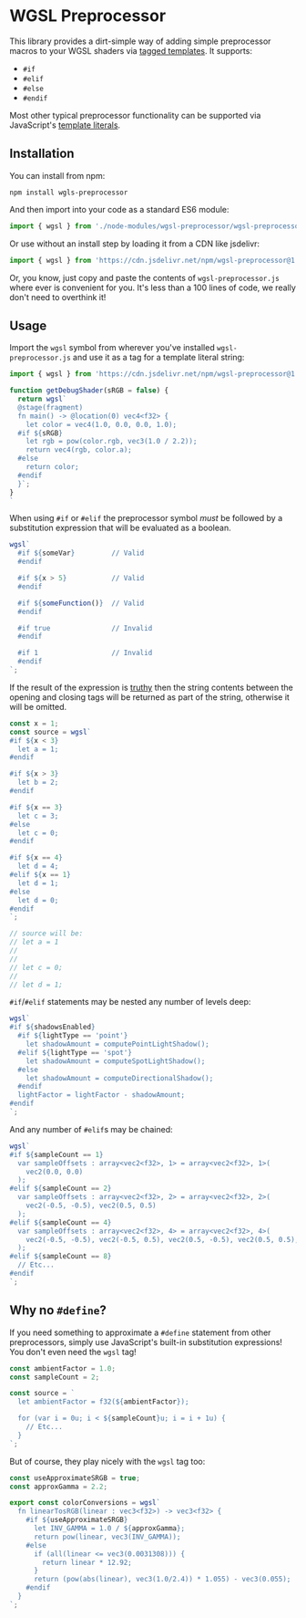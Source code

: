 # WGSL Preprocessor

This library provides a dirt-simple way of adding simple preprocessor macros to
your WGSL shaders via [tagged templates](https://developer.mozilla.org/en-US/docs/Web/JavaScript/Reference/Template_literals#tagged_templates). It supports:

 - `#if`
 - `#elif`
 - `#else`
 - `#endif`

Most other typical preprocessor functionality can be supported via JavaScript's
[template literals](https://developer.mozilla.org/en-US/docs/Web/JavaScript/Reference/Template_literals).

## Installation

You can install from npm:

`npm install wgls-preprocessor`

And then import into your code as a standard ES6 module:

```js
import { wgsl } from './node-modules/wgsl-preprocessor/wgsl-preprocessor.js';
```

Or use without an install step by loading it from a CDN like jsdelivr:

```js
import { wgsl } from 'https://cdn.jsdelivr.net/npm/wgsl-preprocessor@1.0/wgsl-preprocessor.js';
```

Or, you know, just copy and paste the contents of `wgsl-preprocessor.js` where ever is convenient for you. It's less
than a 100 lines of code, we really don't need to overthink it!

## Usage

Import the `wgsl` symbol from wherever you've installed `wgsl-preprocessor.js` and use it as a tag for a template
literal string:

```js
import { wgsl } from 'https://cdn.jsdelivr.net/npm/wgsl-preprocessor@1.0/wgsl-preprocessor.js';

function getDebugShader(sRGB = false) {
  return wgsl`
  @stage(fragment)
  fn main() -> @location(0) vec4<f32> {
    let color = vec4(1.0, 0.0, 0.0, 1.0);
  #if ${sRGB}
    let rgb = pow(color.rgb, vec3(1.0 / 2.2));
    return vec4(rgb, color.a);
  #else
    return color;
  #endif
  }`;
}
`
```

When using `#if` or `#elif` the preprocessor symbol _must_ be followed by a substitution expression that will be
evaluated as a boolean.

```js
wgsl`
  #if ${someVar}         // Valid
  #endif

  #if ${x > 5}           // Valid
  #endif

  #if ${someFunction()}  // Valid
  #endif

  #if true               // Invalid
  #endif

  #if 1                  // Invalid
  #endif
`;
```

If the result of the expression is [truthy](https://developer.mozilla.org/en-US/docs/Glossary/Truthy) then the string
contents between the opening and closing tags will be returned as part of the string, otherwise it will be omitted.

```js
const x = 1;
const source = wgsl`
#if ${x < 3}
  let a = 1;
#endif

#if ${x > 3}
  let b = 2;
#endif

#if ${x == 3}
  let c = 3;
#else
  let c = 0;
#endif

#if ${x == 4}
  let d = 4;
#elif ${x == 1}
  let d = 1;
#else
  let d = 0;
#endif
`;

// source will be:
// let a = 1
//
//
// let c = 0;
//
// let d = 1;
```

`#if`/`#elif` statements may be nested any number of levels deep:

```js
wgsl`
#if ${shadowsEnabled}
  #if ${lightType == 'point'}
    let shadowAmount = computePointLightShadow();
  #elif ${lightType == 'spot'}
    let shadowAmount = computeSpotLightShadow();
  #else
    let shadowAmount = computeDirectionalShadow();
  #endif
  lightFactor = lightFactor - shadowAmount;
#endif
`;
```

And any number of `#elif`s may be chained:

```js
wgsl`
#if ${sampleCount == 1}
  var sampleOffsets : array<vec2<f32>, 1> = array<vec2<f32>, 1>(
    vec2(0.0, 0.0)
  );
#elif ${sampleCount == 2}
  var sampleOffsets : array<vec2<f32>, 2> = array<vec2<f32>, 2>(
    vec2(-0.5, -0.5), vec2(0.5, 0.5)
  );
#elif ${sampleCount == 4}
  var sampleOffsets : array<vec2<f32>, 4> = array<vec2<f32>, 4>(
    vec2(-0.5, -0.5), vec2(-0.5, 0.5), vec2(0.5, -0.5), vec2(0.5, 0.5),
  );
#elif ${sampleCount == 8}
  // Etc...
#endif
`;
```

## Why no `#define`?

If you need something to approximate a `#define` statement from other preprocessors, simply use JavaScript's built-in substitution expressions! You don't even need the `wgsl` tag!

```js
const ambientFactor = 1.0;
const sampleCount = 2;

const source = `
  let ambientFactor = f32(${ambientFactor});

  for (var i = 0u; i < ${sampleCount}u; i = i + 1u) {
    // Etc...
  }
`;
```

But of course, they play nicely with the `wgsl` tag too:

```js
const useApproximateSRGB = true;
const approxGamma = 2.2;

export const colorConversions = wgsl`
  fn linearTosRGB(linear : vec3<f32>) -> vec3<f32> {
    #if ${useApproximateSRGB}
      let INV_GAMMA = 1.0 / ${approxGamma};
      return pow(linear, vec3(INV_GAMMA));
    #else
      if (all(linear <= vec3(0.0031308))) {
        return linear * 12.92;
      }
      return (pow(abs(linear), vec3(1.0/2.4)) * 1.055) - vec3(0.055);
    #endif
  }
`;
```

